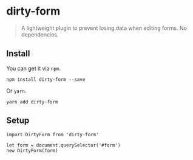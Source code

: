 # dirty-form

> A lightweight plugin to prevent losing data when editing forms. No dependencies.

## Install

You can get it via `npm`.

```
npm install dirty-form --save
```

Or `yarn`.

```
yarn add dirty-form
```

## Setup

```
import DirtyForm from 'dirty-form'

let form = document.querySelector('#form')
new DirtyForm(form)
```
